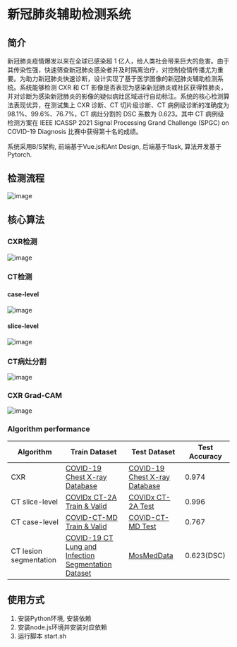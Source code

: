 <!--
 * @Description: Copyright © 1999 - 2021 Winter. All Rights Reserved. 
 * @Author: Winter
 * @Email: 837950571@qq.com
 * @Date: 2021-05-30 09:35:49
 * @LastEditTime: 2021-06-03 15:09:28
-->
# 新冠肺炎辅助检测系统
## 简介
新冠肺炎疫情爆发以来在全球已感染超 1 亿人，给人类社会带来巨大的危害。由于其传染性强，快速筛查新冠肺炎感染者并及时隔离治疗，对控制疫情传播尤为重要。为助力新冠肺炎快速诊断，设计实现了基于医学图像的新冠肺炎辅助检测系统。系统能够检测 CXR 和 CT 影像是否表现为感染新冠肺炎或社区获得性肺炎，并对诊断为感染新冠肺炎的影像的疑似病灶区域进行自动标注。系统的核心检测算法表现优异，在测试集上 CXR 诊断、CT 切片级诊断、CT 病例级诊断的准确度为 98.1%、99.6%、76.7%，CT 病灶分割的 DSC 系数为 0.623。其中 CT 病例级检测方案在 IEEE ICASSP 2021 Signal Processing Grand Challenge (SPGC) on COVID-19 Diagnosis 比赛中获得第十名的成绩。

系统采用B/S架构, 前端基于Vue.js和Ant Design, 后端基于flask, 算法开发基于Pytorch.

## 检测流程
![image](https://github.com/WinterPan2017/COVID19-Detection-System/blob/master/images/detection.gif?raw=true)
## 核心算法
### CXR检测
![image](https://github.com/WinterPan2017/COVID19-Detection-System/blob/master/images/cxr-d.png?raw=true)
### CT检测
#### case-level
![image](https://github.com/WinterPan2017/COVID19-Detection-System/blob/master/images/CT-d.png?raw=true)
#### slice-level
![image](https://github.com/WinterPan2017/COVID19-Detection-System/blob/master/images/ct-sd.png?raw=true)
### CT病灶分割
![image](https://github.com/WinterPan2017/COVID19-Detection-System/blob/master/images/ct-seg.png?raw=true)
### CXR Grad-CAM
![image](https://github.com/WinterPan2017/COVID19-Detection-System/blob/master/images/cxr-cam.png?raw=true)
### Algorithm performance
|  Algorithm   | Train Dataset  | Test Dataset | Test Accuracy
|  ----  | ----  | ---- | ---- |
| CXR  | [COVID-19 Chest X-ray Database](https://www.kaggle.com/tawsifurrahman/covid19-radiography-database) | [COVID-19 Chest X-ray Database](https://www.kaggle.com/tawsifurrahman/covid19-radiography-database) | 0.974
| CT slice-level  | [COVIDx CT-2A Train & Valid](https://www.kaggle.com/hgunraj/covidxct) | [COVIDx CT-2A Test](https://www.kaggle.com/hgunraj/covidxct) | 0.996
| CT case-level | [COVID-CT-MD Train & Valid](http://i-sip.encs.concordia.ca/2021SPGC-COVID19/index.html) | [COVID-CT-MD Test](http://i-sip.encs.concordia.ca/2021SPGC-COVID19/index.html) | 0.767
| CT lesion segmentation | [COVID-19 CT Lung and Infection Segmentation Dataset](https://zenodo.org/record/3757476#.YFs_sUMzZH5) | [MosMedData](https://mosmed.ai/en/datasets/covid19_1110/) | 0.623(DSC)
## 使用方式
1. 安装Python环境, 安装依赖
2. 安装node.js环境并安装对应依赖
3. 运行脚本 start.sh

